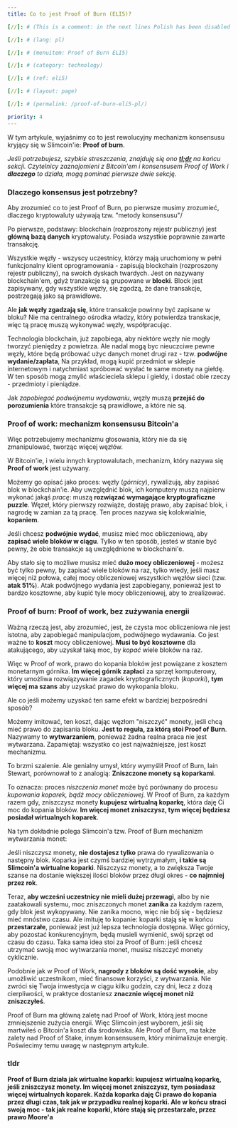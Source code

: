 ```yaml
---
title: Co to jest Proof of Burn (ELI5)?

[//]: # (This is a comment: in the next lines Polish has been disabled as we don't have a volunteer for the moment)  

[//]: # (lang: pl)

[//]: # (menuitem: Proof of Burn ELI5)

[//]: # (category: technology)

[//]: # (ref: eli5)

[//]: # (layout: page)

[//]: # (permalink: /proof-of-burn-eli5-pl/)

priority: 4
---
```


W tym artykule, wyjaśnimy co to jest rewolucyjny mechanizm konsensusu kryjący się w Slimcoin'ie: **Proof of burn**.

*Jeśli potrzebujesz, szybkie streszczenia, znajduję się ono **[tl;dr](#tldr)** na końcu sekcji. Czytelnicy zaznajomieni z Bitcoin'em i konsensusem Proof of Work i **dlaczego** to działa, mogą pominać pierwsze dwie sekcję.*

### Dlaczego konsensus jest potrzebny?

Aby zrozumieć co to jest Proof of Burn, po pierwsze musimy zrozumieć, dlaczego kryptowaluty używają tzw. "metody konsensusu"/

Po pierwsze, podstawy: blockchain (rozproszony rejestr publiczny) jest **główną bazą danych** kryptowaluty. Posiada wszystkie poprawnie zawarte transakcję.

Wszystkie węzły - wszyscy uczestnicy, którzy mają uruchomiony w pełni funkcjonalny klient oprogramowania - zapisują blockchain (rozproszony rejestr publiczny), na swoich dyskach twardych. Jest on nazywany blockchain'em, gdyż tranzakcje są grupowane w **blocki**. Block jest zapisywany, gdy wszystkie węzły, się zgodzą, że dane transakcje, postrzegają jako są prawidłowe.

Ale **jak węzły zgadzają się**, które transakcje powinny być zapisane w bloku? Nie ma centralnego ośrodka władzy, który potwierdza transkacje, więc tą pracę muszą wykonywać węzły, współpracując.

Technologia blockchain, już zapobiega, aby niektóre węzły nie mogły tworzyć pieniędzy z powietrza. Ale nadal mogą byc nieuczciwe pewne węzły, które będą próbować użyc danych monet drugi raz - tzw. **podwójne wydanie/zapłata**, Na przykład, mogą kupić przedmiot w sklepie internetowym i natychmiast spróbować wysłać te same monety na giełdę. W ten sposób mogą zmylić właścieciela sklepu i giełdy, i dostać obie rzeczy - przedmioty i pieniądze.

Jak *zapobiegać podwójnemu wydawaniu*, węzły muszą **przejść do porozumienia** które transakcje są prawidłowe, a które nie są.

### Proof of work: mechanizm konsensusu Bitcoin'a

Więc potrzebujemy mechanizmu głosowania, który nie da się zmanipulować, tworząc więcej węzłów.

W Bitcoin'ie, i wielu innych kryptowalutach, mechanizm, który nazywa się **Proof of work** jest używany.

Możemy go opisać jako proces: węzły (*górnicy*), rywalizują, aby zapisać blok w blockchain'ie. Aby uwzględnić blok, ich komputery muszą najpierw wykonać jakąś *pracę*: muszą **rozwiązać wymagające kryptograficzne puzzle**. Węzeł, który pierwszy rozwiąże, dostaję prawo, aby zapisać blok, i nagrodę w zamian za tą pracę. Ten proces nazywa się kolokwialnie, **kopaniem**.

Jeśli chcesz **podwójnie wydać**, musisz mieć moc obliczeniową, aby **zapisać wiele bloków w ciągu**. Tylko w ten sposób, jesteś w stanie być pewny, że obie transakcje są uwzględnione w blockchaini'e.

Aby stało się to możliwe musisz mieć **dużo mocy obliczeniowej** - możesz być tylko pewny, by zapisać wiele bloków na raz, tylko wtedy, jeśli masz więcej niż połowa, całej mocy obliczeniowej wszystkich węzłów sieci (tzw. **atak 51%**). Atak podwójnego wydania jest zapobiegany, ponieważ jest to bardzo kosztowne, aby kupić tyle mocy obliczeniowej, aby to zrealizować.

### Proof of burn: Proof of work, bez zużywania energii

Ważną rzeczą jest, aby zrozumieć, jest, że czysta moc obliczeniowa nie jest istotna, aby zapobiegać manipulacjom, podwójnego wydawania. Co jest ważne to **koszt** mocy obliczeniowej. **Musi to być kosztowne** dla atakującego, aby uzyskał taką moc, by *kopać* wiele bloków na raz.

Więc w Proof of work, prawo do kopania bloków jest powiązane z kosztem monetarnym górnika. **Im więcej górnik zapłaci** za sprzęt komputerowy, który umożliwa rozwiązywanie zagadek kryptograficznych (*koparki*), **tym więcej ma szans** aby uzyskać prawo do wykopania bloku.

Ale co jeśli możemy uzyskać ten same efekt w bardziej bezpośredni sposób?

Możemy imitować, ten koszt, dając węzłom "niszczyć" monety, jeśli chcą mieć prawo do zapisania bloku. **Jest to  reguła, za którą stoi Proof of Burn**. Nazywamy to **wytwarzaniem**, ponieważ żadna realna praca nie jest wytwarzana. Zapamiętaj: wszystko co jest najważniejsze, jest koszt mechanizmu.

To brzmi szalenie. Ale genialny umysł, który wymyślił Proof of Burn, Iain Stewart, porównował to z analogią: **Zniszczone monety są koparkami**.

To oznacza: proces *niszczenia monet* może być porównany do procesu *kupowania koparek, bądź mocy obliczeniowej*. W Proof of Burn, za każdym razem gdy, zniszczysz monety **kupujesz wirtualną koparkę**, która daję Ci moc do kopania bloków. **Im więcej monet zniszczysz, tym więcej będziesz posiadał wirtualnych koparek**.

Na tym dokładnie polega Slimcoin'a tzw. Proof of Burn mechanizm wytwarzania monet:

Jeśli niszczysz monety, **nie dostajesz tylko** prawa do rywalizowania o następny blok. Koparka jest czymś bardziej wytrzymałym, **i takie są Slimcoin'a wirtualne koparki**. Niszczysz monety, a to zwiększa Twoje szanse na dostanie większej ilości bloków przez długi okres - **co najmniej przez rok**.

Teraz, **aby wcześni uczestnicy nie mieli dużej przewagi**, albo by nie zaatakowali systemu, moc zniszczonych monet **zanika** za każdym razem, gdy blok jest wykopywany. Nie zanika mocno, więc nie bój się - będziesz mieć mnóstwo czasu. Ale imituję to kopanie: koparki stają się w końcu **przestarzałe**, ponieważ jest już lepsza technologia dostępna. Więc górnicy, aby pozostać konkurencyjnym, będą musieli wymienić, swój sprzęt od czasu do czasu. Taka sama idea stoi za Proof of Burn: jeśli chcesz utrzymać swoją moc wytwarzania monet, musisz niszczyć monety cyklicznie.

Podobnie jak w Proof of Work, **nagrody z bloków są dość wysokie**, aby umożliwić uczestnikom, mieć finansowe korzyści, z wytwarzania. Nie zwróci się Twoja inwestycja w ciągu kilku godzin, czy dni, lecz z dozą cierpliwości, w praktyce dostaniesz **znacznie więcej monet niż zniszczyłeś**.

Proof of Burn ma główną zaletę nad Proof of Work, którą jest mocne zmniejszenie zużycia energii. Więc Slimcoin jest wyborem, jeśli się martwiłeś o Bitcoin'a koszt dla środowiska. Ale Proof of Burn, ma także zalety nad Proof of Stake, innym konsensusem, który minimalizuje energię. Poświecimy temu uwagę w następnym artykule.

### tldr

**Proof of Burn działa jak wirtualne koparki: kupujesz wirtualną koparkę, jeśli zniszczysz monety. Im więcej monet zniszczysz, tym posiadasz więcej wirtualnych koparek. Każda koparka daję Ci prawo do kopania przez długi czas, tak jak w przypadku realnej koparki. Ale w końcu straci swoją moc - tak jak realne koparki, które stają się przestarzałe, przez prawo Moore'a**
